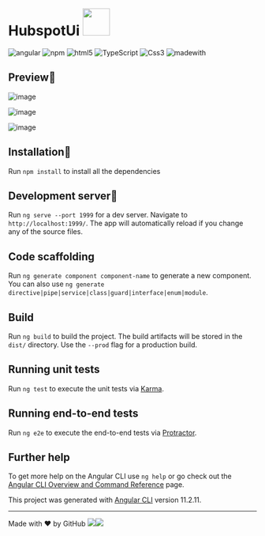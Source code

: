 # HubspotUi <img src="https://user-images.githubusercontent.com/45575898/129725115-3bfa354a-e727-4828-bc8b-34a2e0c4ba77.png" width="55" height="55">


  <img alt="angular" src="https://img.shields.io/badge/-Angular-DD0031?style=flat-square&logo=angular&logoColor=white" /> <img alt="npm" src="https://img.shields.io/badge/-NPM-CB3837?style=flat-square&logo=npm&logoColor=white" />
  <img alt="html5" src="https://img.shields.io/badge/-HTML5-E34F26?style=flat-square&logo=html5&logoColor=white" />
  <img alt="TypeScript" src="https://img.shields.io/badge/-TypeScript-007ACC?style=flat-square&logo=typescript&logoColor=white" />
  <img alt="Css3" src="https://img.shields.io/badge/-CSS3-ADD8E6?style=flat-square&logo=css3&logoColor=black" />
  <img alt="madewith" src="https://img.shields.io/static/v1?label=MadeWith&?message=<3&Color=blue" />
  
## Preview📌
![image](https://user-images.githubusercontent.com/45575898/129724741-b58c2b7a-a6e6-4cc5-9061-d8394ffb44ab.png)

 ![image](https://user-images.githubusercontent.com/45575898/129724826-491ed570-ae78-4f99-adb8-fb33b51dd5a2.png)

![image](https://user-images.githubusercontent.com/45575898/129724891-6b7d31d8-2735-4191-b212-0cc9f3c8fa9e.png)

## Installation📌
Run `npm install` to install all the dependencies

## Development server📌
Run `ng serve --port 1999` for a dev server. Navigate to `http://localhost:1999/`. The app will automatically reload if you change any of the source files.

## Code scaffolding

Run `ng generate component component-name` to generate a new component. You can also use `ng generate directive|pipe|service|class|guard|interface|enum|module`.

## Build

Run `ng build` to build the project. The build artifacts will be stored in the `dist/` directory. Use the `--prod` flag for a production build.

## Running unit tests

Run `ng test` to execute the unit tests via [Karma](https://karma-runner.github.io).

## Running end-to-end tests

Run `ng e2e` to execute the end-to-end tests via [Protractor](http://www.protractortest.org/).

## Further help

To get more help on the Angular CLI use `ng help` or go check out the [Angular CLI Overview and Command Reference](https://angular.io/cli) page.

This project was generated with [Angular CLI](https://github.com/angular/angular-cli) version 11.2.11.

-----------------------------------------------------------------------------------------------------------------------------------------------------------------------------------
Made with ❤ by GitHub ![](https://img.shields.io/badge/luca-informational?style=flat&logo=#DD0031&logoColor=white&color=2bbc8a)![](https://img.shields.io/badge/Imbalzano-informational?style=flat&logo=&logoColor=white&color=2bbc8a)

